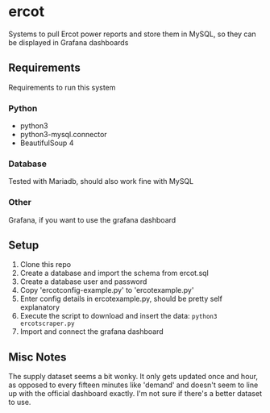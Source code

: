 # ercot

Systems to pull Ercot power reports and store them in MySQL, so they can be displayed in Grafana dashboards

## Requirements

Requirements to run this system

### Python

- python3
- python3-mysql.connector
- BeautifulSoup 4

### Database

Tested with Mariadb, should also work fine with MySQL

### Other

Grafana, if you want to use the grafana dashboard

## Setup

1. Clone this repo
2. Create a database and import the schema from ercot.sql
3. Create a database user and password
4. Copy 'ercotconfig-example.py' to 'ercotexample.py'
5. Enter config details in ercotexample.py, should be pretty self explanatory
6. Execute the script to download and insert the data: `python3 ercotscraper.py`
7. Import and connect the grafana dashboard

## Misc Notes

The supply dataset seems a bit wonky. It only gets updated once and hour, as opposed to every fifteen minutes like 'demand' and doesn't seem to line up with the official dashboard exactly. I'm not sure if there's a better dataset to use.
